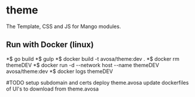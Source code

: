 # theme
The Template, CSS and JS for Mango modules.

## Run with Docker (linux)
*$ go build
*$ gulp
*$ docker build -t avosa/theme:dev .
*$ docker rm themeDEV
*$ docker run -d --network host --name themeDEV avosa/theme:dev 
*$ docker logs themeDEV

#TODO
setup subdomain and certs
deploy theme.avosa
update dockerfiles of UI's to download from theme.avosa